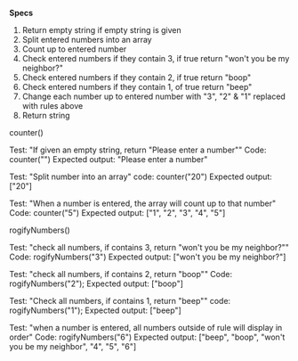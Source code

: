 
**Specs**

1. Return empty string if empty string is given
2. Split entered numbers into an array
3. Count up to entered number
4. Check entered numbers if they contain 3, if true return "won't you be my neighbor?"
5. Check entered numbers if they contain 2, if true return "boop"
6. Check entered numbers if they contain 1, of true return "beep"
7. Change each number up to entered number with "3", "2" & "1" replaced with rules above
8. Return string


counter()

Test: "If given an empty string, return "Please enter a number""
Code: counter("")
Expected output: "Please enter a number"

Test: "Split number into an array"
code: counter("20")
Expected output: ["20"]

Test: "When a number is entered, the array will count up to that number"
Code: counter("5")
Expected output: ["1", "2", "3", "4", "5"]


rogifyNumbers()

Test: "check all numbers, if contains 3, return "won't you be my neighbor?""
Code: rogifyNumbers("3")
Expected output: ["won't you be my neighbor?"]

Test: "check all numbers, if contains 2, return "boop""
Code: rogifyNumbers("2");
Expected output: ["boop"]

Test: "Check all numbers, if contains 1, return "beep""
code: rogifyNumbers("1");
Expected output: ["beep"]

Test: "when a number is entered, all numbers outside of rule will display in order"
Code: rogifyNumbers("6")
Expected output: ["beep", "boop", "won't you be my neighbor", "4", "5", "6"]